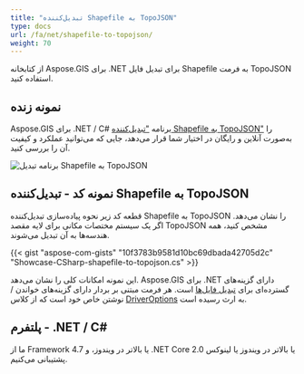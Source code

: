 ```yaml
---
title: "تبدیل‌کننده Shapefile به TopoJSON"
type: docs
url: /fa/net/shapefile-to-topojson/
weight: 70
---
```


از کتابخانه Aspose.GIS برای .NET برای تبدیل فایل Shapefile به فرمت TopoJSON استفاده کنید.

## **نمونه زنده**

Aspose.GIS برای .NET / C# برنامه ["تبدیل‌کننده Shapefile به TopoJSON"](https://products.aspose.app/gis/conversion/shapefile-to-topojson) را به‌صورت آنلاین و رایگان در اختیار شما قرار می‌دهد، جایی که می‌توانید عملکرد و کیفیت آن را بررسی کنید.

![برنامه تبدیل Shapefile به TopoJSON](conversion.png)

## **نمونه کد - تبدیل‌کننده Shapefile به TopoJSON**

قطعه کد زیر نحوه پیاده‌سازی تبدیل‌کننده Shapefile به TopoJSON را نشان می‌دهد. اگر یک سیستم مختصات مکانی برای لایه مقصد TopoJSON مشخص کنید، همه هندسه‌ها به آن تبدیل می‌شوند. 

{{< gist "aspose-com-gists" "10f3783b9581d10bc69dbada42705d2c" "Showcase-CSharp-shapefile-to-topojson.cs" >}}

این نمونه امکانات کلی را نشان می‌دهد. Aspose.GIS برای .NET دارای گزینه‌های گسترده‌ای برای [تبدیل فایل‌ها](https://docs.aspose.com/gis/net/vector-layers/) است. هر فرمت مبتنی بر بردار دارای گزینه‌های خواندن / نوشتن خاص خود است که از کلاس [DriverOptions](https://reference.aspose.com/gis/net/aspose.gis/driveroptions) به ارث رسیده است.

## **پلتفرم - .NET / C#**

ما از Framework 4.7 یا بالاتر در ویندوز، و .NET Core 2.0 یا بالاتر در ویندوز یا لینوکس پشتیبانی می‌کنیم.
